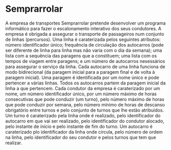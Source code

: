 # Semprarrolar

A empresa de transportes Semprarrolar pretende desenvolver um programa informático para fazer o
escalonamento interativo dos seus condutores. A empresa é obrigada a assegurar o transporte de
passageiros num conjunto de linhas (percursos).
Uma linha é caraterizada pelos seguintes atributos: número identificador único; frequência de circulação
dos autocarros (pode ser diferente de linha para linha mas não varia com o dia da semana); uma lista com a
sequência das paragens que a constituem; uma lista com os tempos de viagem entre paragens; e um
número de autocarros nesessários para assegurar o serviço da linha. Cada autocarro de uma linha funciona
de modo bidirecional (da paragem inicial para a paragem final e de volta à paragem inicial). Uma paragem é
identificada por um nome único e pode pertencer a várias linhas. Todos os autocarros partem da paragem
inicial da linha a que pertencem.
Cada condutor da empresa é caraterizado por um nome, um número identificador único, por um número
máximo de horas consecutivas que pode conduzir (um turno), pelo número máximo de horas que pode
conduzir por semana, pelo número mínimo de horas de descanso obrigatório entre turnos e pelo conjunto de
turnos que lhe estão atribuídos.
Um turno é caraterizado pela linha onde é realizado, pelo identificador do autocarro em que vai ser
realizado, pelo identificador do condutor alocado, pelo instante de início e pelo instante de fim do turno.
Um autocarro é caraterizado plo identificador da linha onde circula, pelo número de ordem na linha, pelo
identificador do seu condutor e pelos turnos que tem que realizar.
